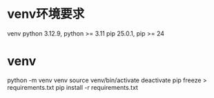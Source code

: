 # venv环境要求
venv
python 3.12.9, python >= 3.11
pip 25.0.1, pip >= 24

# venv
python -m venv venv
source venv/bin/activate
deactivate
pip freeze > requirements.txt
pip install -r requirements.txt